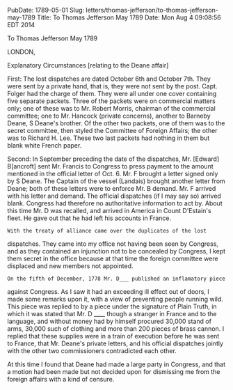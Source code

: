 PubDate: 1789-05-01
Slug: letters/thomas-jefferson/to-thomas-jefferson-may-1789
Title: To Thomas Jefferson  May 1789
Date: Mon Aug  4 09:08:56 EDT 2014

   To Thomas Jefferson  May 1789

   LONDON,

   Explanatory Circumstances [relating to the Deane affair]

   First: The lost dispatches are dated October 6th and October 7th. They
   were sent by a private hand, that is, they were not sent by the post.
   Capt. Folger had the charge of them. They were all under one cover
   containing five separate packets. Three of the packets were on commercial
   matters only; one of these was to Mr. Robert Morris, chairman of the
   commercial committee; one to Mr. Hancock (private concerns), another to
   Barneby Deane, S Deane's brother. Of the other two packets, one of them
   was to the secret committee, then styled the Committee of Foreign Affairs;
   the other was to Richard H. Lee. These two last packets had nothing in
   them but blank white French paper.

   Second: In September preceding the date of the dispatches, Mr. [Edward]
   B[ancroft] sent Mr. Francis to Congress to press payment to the amount
   mentioned in the official letter of Oct. 6. Mr. F brought a letter signed
   only by S Deane. The Captain of the vessel (Landais) brought another
   letter from Deane; both of these letters were to enforce Mr. B demand. Mr.
   F arrived with his letter and demand. The official dispatches (if I may
   say so) arrived blank. Congress had therefore no authoritative information
   to act by. About this time Mr. D was recalled, and arrived in America in
   Count D'Estain's fleet. He gave out that he had left his accounts in
   France.

    With the treaty of alliance came over the duplicates of the lost
   dispatches. They came into my office not having been seen by Congress, and
   as they contained an injunction not to be concealed by Congress, I kept
   them secret in the office because at that time the foreign committee were
   displaced and new members not appointed.

    On the fifth of December, 1778 Mr. D___ published an inflamatory piece
   against Congress. As I saw it had an exceeding ill effect out of doors, I
   made some remarks upon it, with a view of preventing people running wild.
   This piece was replied to by a piece under the signature of Plain Truth,
   in which it was stated that Mr. D ____ though a stranger in France and to
   the language, and without money had by himself procured 30,000 stand of
   arms, 30,000 such of clothing and more than 200 pieces of brass cannon. I
   replied that these supplies were in a train of execution before he was
   sent to France, that Mr. Deane's private letters, and his official
   dispatches jointly with the other two commissioners contradicted each
   other.

   At this time I found that Deane had made a large party in Congress, and
   that a motion had been made but not decided upon for dismissing me from
   the foreign affairs with a kind of censure.


